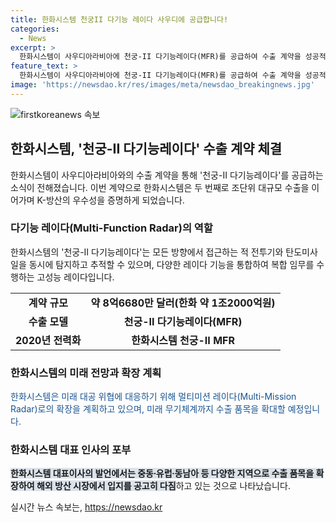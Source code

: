 ```yaml
---
title: 한화시스템 천궁II 다기능 레이다 사우디에 공급합니다!
categories:
  - News
excerpt: >
  한화시스템이 사우디아라비아에 천궁-II 다기능레이다(MFR)를 공급하여 수출 계약을 성공적으로 이행했다. 약 8억6680만 달러 규모의 이번 계약은 이 회사에게 큰 의미를 갖고, 이는 두 번째 조 단위 대규모 수출이다. 천궁-II는 탄도미사일부터 적(敵) 전투기까지 다양한 적을 동시에 탐지하고 추적하는 능력을 갖췄으며, 레이다는 핵심 장비로서 중요한 역할을 한다. 이러한 최첨단 기술력을 바탕으로, 회사는 다양한 지역에 미래 무기체계까지 수출할 계획이며, 해외 방산 시장에서의 입지를 강화할 것으로 밝혔다.
feature_text: >
  한화시스템이 사우디아라비아에 천궁-II 다기능레이다(MFR)를 공급하여 수출 계약을 성공적으로 이행했다. 약 8억6680만 달러 규모의 이번 계약은 이 회사에게 큰 의미를 갖고, 이는 두 번째 조 단위 대규모 수출이다. 천궁-II는 탄도미사일부터 적(敵) 전투기까지 다양한 적을 동시에 탐지하고 추적하는 능력을 갖췄으며, 레이다는 핵심 장비로서 중요한 역할을 한다. 이러한 최첨단 기술력을 바탕으로, 회사는 다양한 지역에 미래 무기체계까지 수출할 계획이며, 해외 방산 시장에서의 입지를 강화할 것으로 밝혔다.
image: 'https://newsdao.kr/res/images/meta/newsdao_breakingnews.jpg'
---
```


<p><img src="https://newsdao.kr/res/images/meta/newsdao_breakingnews.jpg" alt="firstkoreanews 속보" /></p>

<h2 data-ke-size="size26">한화시스템, '천궁-II 다기능레이다' 수출 계약 체결</h2>

<p data-ke-size="size16">한화시스템이 사우디아라비아와의 수출 계약을 통해 '천궁-II 다기능레이다'를 공급하는 소식이 전해졌습니다. 이번 계약으로 한화시스템은 두 번째로 조단위 대규모 수출을 이어가며 K-방산의 우수성을 증명하게 되었습니다.</p>

<h3 data-ke-size="size24">다기능 레이다(Multi-Function Radar)의 역할</h3>

<p data-ke-size="size16">한화시스템의 '천궁-II 다기능레이다'는 모든 방향에서 접근하는 적 전투기와 탄도미사일을 동시에 탐지하고 추적할 수 있으며, 다양한 레이다 기능을 통합하여 복합 임무를 수행하는 고성능 레이다입니다.</p>

<table>
    <tr>
        <td style="text-align: center; height: 17px;"><b>계약 규모</b></td>
        <td style="text-align: center; height: 17px;"><b>약 8억6680만 달러(한화 약 1조2000억원)</b></td>
    </tr>
    <tr>
        <td style="text-align: center; height: 17px;"><b>수출 모델</b></td>
        <td style="text-align: center; height: 17px;"><b>천궁-II 다기능레이다(MFR)</b></td>
    </tr>
    <tr>
        <td style="text-align: center; height: 17px;"><b>2020년 전력화</b></td>
        <td style="text-align: center; height: 17px;"><b>한화시스템 천궁-II MFR</b></td>
    </tr>
</table>

<h3 data-ke-size="size24">한화시스템의 미래 전망과 확장 계획</h3>

<p data-ke-size="size16"><span style="color: #1a5490;">한화시스템은 미래 대공 위협에 대응하기 위해 멀티미션 레이다(Multi-Mission Radar)로의 확장을 계획하고 있으며, 미래 무기체계까지 수출 품목을 확대할 예정입니다.</span></p>

<h3 data-ke-size="size24">한화시스템 대표 인사의 포부</h3>

<p data-ke-size="size16"><b><span style="background-color: #21538527;">한화시스템 대표이사의 발언에서는 중동∙유럽∙동남아 등 다양한 지역으로 수출 품목을 확장하여 해외 방산 시장에서 입지를 공고히 다짐</span></b>하고 있는 것으로 나타났습니다.</p>
실시간 뉴스 속보는, <a href="https://newsdao.kr" rel="dofollow">https://newsdao.kr</a>


